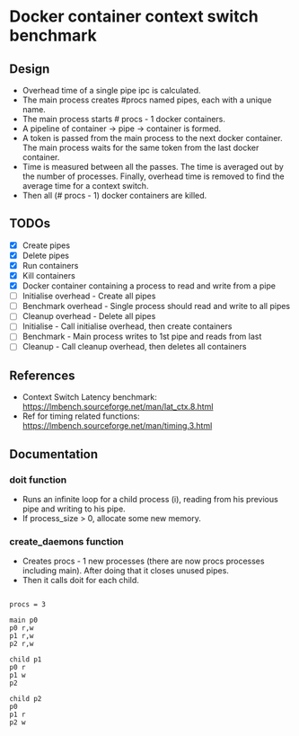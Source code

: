 # Docker container context switch benchmark

## Design

- Overhead time of a single pipe ipc is calculated.
- The main process creates #procs named pipes, each with a unique name.
- The main process starts # procs - 1 docker containers. 
- A pipeline of container -> pipe -> container is formed.
- A token is passed from the main process to the next docker container. The main process waits for the same token from the last docker container.
- Time is measured between all the passes. The time is averaged out by the number of processes. Finally, overhead time is removed to find the average time for a context switch.
- Then all (# procs - 1) docker containers are killed.

## TODOs
- [x] Create pipes
- [x] Delete pipes
- [x] Run containers
- [x] Kill containers
- [x] Docker container containing a process to read and write from a pipe
- [ ] Initialise overhead - Create all pipes
- [ ] Benchmark overhead - Single process should read and write to all pipes
- [ ] Cleanup overhead - Delete all pipes
- [ ] Initialise - Call initialise overhead, then create containers
- [ ] Benchmark - Main process writes to 1st pipe and reads from last
- [ ] Cleanup - Call cleanup overhead, then deletes all containers

## References

- Context Switch Latency benchmark: https://lmbench.sourceforge.net/man/lat_ctx.8.html
- Ref for timing related functions: https://lmbench.sourceforge.net/man/timing.3.html

## Documentation

### doit function
- Runs an infinite loop for a child process (i), reading from his previous pipe and writing to his pipe.
- If process_size > 0, allocate some new memory.


### create_daemons function
- Creates procs - 1 new processes (there are now procs processes including main). After doing that it closes unused pipes.
- Then it calls doit for each child. 
```

procs = 3

main p0 
p0 r,w
p1 r,w
p2 r,w

child p1
p0 r
p1 w
p2

child p2
p0
p1 r
p2 w

```

